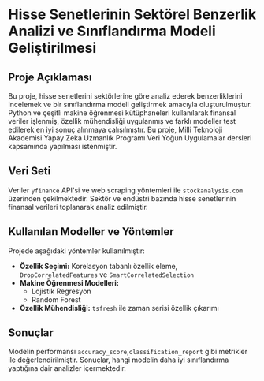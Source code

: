 # Hisse Senetlerinin Sektörel Benzerlik Analizi ve Sınıflandırma Modeli Geliştirilmesi

## Proje Açıklaması
Bu proje, hisse senetlerini sektörlerine göre analiz ederek benzerliklerini incelemek ve bir sınıflandırma modeli geliştirmek amacıyla oluşturulmuştur. Python ve çeşitli makine öğrenmesi kütüphaneleri kullanılarak finansal veriler işlenmiş, özellik mühendisliği uygulanmış ve farklı modeller test edilerek en iyi sonuç alınmaya çalışılmıştır.
Bu proje, Milli Teknoloji Akademisi Yapay Zeka Uzmanlık Programı Veri Yoğun Uygulamalar dersleri kapsamında yapılması istenmiştir.

## Veri Seti
Veriler `yfinance` API'si ve web scraping yöntemleri ile `stockanalysis.com` üzerinden çekilmektedir. Sektör ve endüstri bazında hisse senetlerinin finansal verileri toplanarak analiz edilmiştir.

## Kullanılan Modeller ve Yöntemler
Projede aşağıdaki yöntemler kullanılmıştır:
- **Özellik Seçimi:** Korelasyon tabanlı özellik eleme, `DropCorrelatedFeatures` ve `SmartCorrelatedSelection`
- **Makine Öğrenmesi Modelleri:**
  - Lojistik Regresyon
  - Random Forest
- **Özellik Mühendisliği:** `tsfresh` ile zaman serisi özellik çıkarımı

## Sonuçlar
Modelin performansı `accuracy_score`,`classification_report` gibi metrikler ile değerlendirilmiştir. Sonuçlar, hangi modelin daha iyi sınıflandırma yaptığına dair analizler içermektedir.
